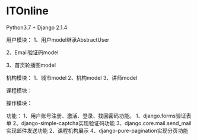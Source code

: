 # ITOnline

Python3.7 + Django 2.1.4

用户模块：
  1、用户model继承AbstractUser

  2、Email验证码model

  3、首页轮播图model
  
机构模块：
1、城市model
2、机构model
3、讲师model
  
课程模块：


操作模块：


功能：
1、用户账号注册、激活、登录、找回密码功能。
1、django.forms验证表单
2、django-simple-captcha实现验证码功能
3、django.core.mail.send_mail实现邮件发送功能
2、课程机构展示
4、django-pure-pagination实现分页功能
